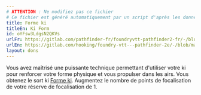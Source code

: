 ```yaml
---
# ATTENTION : Ne modifiez pas ce fichier
# Ce fichier est généré automatiquement par un script d'après les données du module Foundry VTT officiel et de sa traduction
title: Forme ki
titleEn: Ki Form
id: oYFsw3LdgsN2QKVs
urlFr: https://gitlab.com/pathfinder-fr/foundryvtt-pathfinder2-fr/-/blob/master/data/feats/oYFsw3LdgsN2QKVs.htm
urlEn: https://gitlab.com/hooking/foundry-vtt---pathfinder-2e/-/blob/master/packs/data/feats.db/ki-form.json
layout: dons
---
```

Vous avez maîtrisé une puissante technique permettant d'utiliser votre ki pour renforcer votre forme physique et vous propulser dans les airs. Vous obtenez le sort ki [Forme ki](../sorts/forme-ki.html). Augmentez le nombre de points de focalisation de votre réserve de focalisation de 1.
